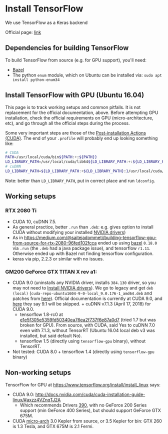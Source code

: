 # Install TensorFlow

We use TensorFlow as a Keras backend

Official page: [link](https://www.tensorflow.org/install/)

## Dependencies for building TensorFlow
To build TensorFlow from source (e.g. for GPU support), you'll need:
- [Bazel](install-bazel.md)
- The python `enum` module, which on Ubuntu can be installed via: ```sudo apt install python-enum34```

## Install TensorFlow with GPU (Ubuntu 16.04)

This page is to track working setups and common pitfalls. It is not replacement for the official documentation, above. Before attempting GPU installation, check the official requirements on GPU (micro-architecture, etc), and go through all the official steps during the process.

Some very important steps are those of the [Post-installation Actions (CUDA)](https://docs.nvidia.com/cuda/cuda-installation-guide-linux/index.html#post-installation-actions). The end of your `.profile` will probably end up looking something like:
```bash
# CUDA
PATH=/usr/local/cuda/bin${PATH:+:${PATH}}
LD_LIBRARY_PATH=/usr/local/cuda/lib64${LD_LIBRARY_PATH:+:${LD_LIBRARY_PATH}}
# cuDNN
LD_LIBRARY_PATH=${LD_LIBRARY_PATH:+${LD_LIBRARY_PATH}:}/usr/local/cuda/extras/CUPTI/lib64
```
Note: better than `LD_LIBRARY_PATH`, put in correct place and run `ldconfig`.

## Working setups

### RTX 2080 Ti
- CUDA 10, cuDNN 7.5.
- As general practice, better `.run` than `.deb`: e.g. gives option to install CUDA without modifying your installed [NVIDIA drivers](install-nvidia-drivers.md))
- As in https://medium.com/@saitejadommeti/building-tensorflow-gpu-from-source-for-rtx-2080-96fed102fcca ended up using [bazel](install-bazel.md) `0.18.0` via `.run` (the `.deb` had a java package issue), and tensorflow `r1.11`. Otherwise ended up with Bazel not finding tensorflow configuration.
- keras via pip, 2.2.3 or similar with no issues.

### GM200 GeForce GTX TITAN X rev a1:
- CUDA 9.0 (uninstalls any NVIDIA driver, installs `384.130` driver, so you may not need to [Install NVIDIA drivers](https://github.com/roboticslab-uc3m/installation-guides/blob/master/install-nvidia-drivers.md)). We go to legacy and get `deb (local)` (`cuda-repo-ubuntu1604-9-0-local_9.0.176-1_amd64.deb` and patches from [here](https://developer.nvidia.com/cuda-90-download-archive?target_os=Linux&target_arch=x86_64&target_distro=Ubuntu&target_version=1604&target_type=deblocal)). Official documentation is currently at CUDA 9.0, and [here](https://github.com/tensorflow/tensorflow/issues/16886#issuecomment-365108781) they say 9.1 will be skipped. + cuDNN v7.1.3 (April 17, 2018) for CUDA 9.0.
   - tensorflow 1.8-rc0 at [e1e5f305e5359fd50340ea76ea2f737f6e87a0d7](https://github.com/tensorflow/tensorflow/tree/e1e5f305e5359fd50340ea76ea2f737f6e87a0d7) (tried 1.7 but was broken for GPU). From source, with CUDA, said Yes to cuDNN 7.0 even with 7.1.3, without TensorRT (Ubuntu 16.04 local deb v3 was installed, but said default No).
   - tensorflow 1.5 (directly using `tensorflow-gpu` binary), without TensorRT.
- Not tested: CUDA 8.0 + tensorflow 1.4 (directly using `tensorflow-gpu` binary)

## Non-working setups
TensorFlow for GPU at https://www.tensorflow.org/install/install_linux says:
   - CUDA 9.0: http://docs.nvidia.com/cuda/cuda-installation-guide-linux/#axzz4VZnqTJ2A
      - Which recommends Drivers [390](http://www.nvidia.com/Download/driverResults.aspx/132530/en-us), with no GeForce 200 Series support (min GeForce 400 Series), but should support GeForce GTX 675M.
   - CUDA [micro-arch](https://en.wikipedia.org/wiki/CUDA#GPUs_supported) 3.0 Kepler from source, or 3.5 Kepler for bin: GTX 260 is 1.3 Tesla, and GTX 675M is 2.1 Fermi.

